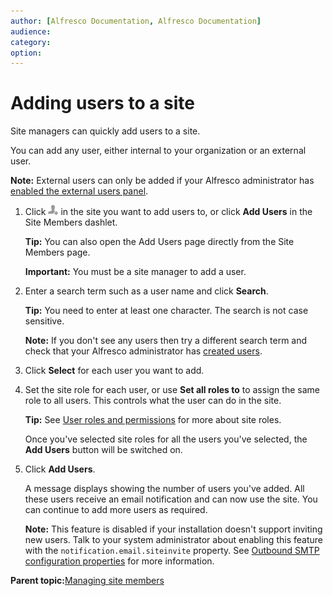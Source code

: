 ```yaml
---
author: [Alfresco Documentation, Alfresco Documentation]
audience: 
category: 
option: 
---
```


# Adding users to a site

Site managers can quickly add users to a site.

You can add any user, either internal to your organization or an external user.

**Note:** External users can only be added if your Alfresco administrator has [enabled the external users panel](share-enable-external-user.md).

1.  Click ![Invite to Site](../images/invite-to-site-icon.png) in the site you want to add users to, or click **Add Users** in the Site Members dashlet.

    **Tip:** You can also open the Add Users page directly from the Site Members page.

    **Important:** You must be a site manager to add a user.

2.  Enter a search term such as a user name and click **Search**.

    **Tip:** You need to enter at least one character. The search is not case sensitive.

    **Note:** If you don't see any users then try a different search term and check that your Alfresco administrator has [created users](../concepts/admintools-users-intro.md).

3.  Click **Select** for each user you want to add.

4.  Set the site role for each user, or use **Set all roles to** to assign the same role to all users. This controls what the user can do in the site.

    **Tip:** See [User roles and permissions](../references/permissions_share.md) for more about site roles.

    Once you've selected site roles for all the users you've selected, the **Add Users** button will be switched on.

5.  Click **Add Users**.

    A message displays showing the number of users you've added. All these users receive an email notification and can now use the site. You can continue to add more users as required.

    **Note:** This feature is disabled if your installation doesn't support inviting new users. Talk to your system administrator about enabling this feature with the `notification.email.siteinvite` property. See [Outbound SMTP configuration properties](../concepts/email-outboundsmtp-props.md) for more information.


**Parent topic:**[Managing site members](../concepts/members-manage.md)


